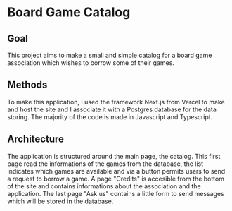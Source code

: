 
# Board Game Catalog

## Goal

This project aims to make a small and simple catalog for a board game association which wishes to borrow some of their games.

## Methods

To make this application, I used the framework Next.js from Vercel to make and host the site and I associate it with a Postgres database for the data storing.
The majority of the code is made in Javascript and Typescript.

## Architecture

The application is structured around the main page, the catalog. This first page read the informations of the games from the database, the list indicates which games are available and via a button permits users to send a request to borrow a game.
A page "Credits" is accesible from the bottom of the site and contains informations about the association and the application.
The last page "Ask us" contains a little form to send messages which will be stored in the database.





